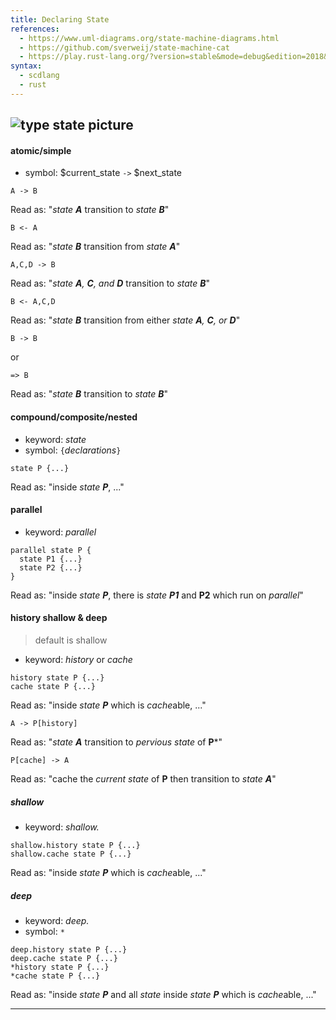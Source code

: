```yaml
---
title: Declaring State
references:
  - https://www.uml-diagrams.org/state-machine-diagrams.html
  - https://github.com/sverweij/state-machine-cat
  - https://play.rust-lang.org/?version=stable&mode=debug&edition=2018&gist=cb3b16f55f4d6ad25fc54f5058c7dacf
syntax:
  - scdlang
  - rust
---
```

![type state picture]()
---
#### atomic/simple
- symbol: $current_state `->` $next_state

```scl
A -> B
```
Read as: "*state **A*** transition to *state **B***"

```scl
B <- A
```
Read as: "*state **B*** transition from *state **A***"

```scl
A,C,D -> B
```
Read as: "*state **A**, **C**, and **D*** transition to *state **B***"

```scl
B <- A,C,D
```
Read as: "*state **B*** transition from either *state **A**, **C**, or **D***"

```scl
B -> B
```
or
```scl
=> B 
```
Read as: "*state **B*** transition to *state **B***"

#### compound/composite/nested
- keyword: *state*
- symbol: `{`$declarations$`}`
```scl
state P {...}
```
Read as: "inside *state **P***, ..."

#### parallel
- keyword: *parallel*
```scl
parallel state P {
  state P1 {...}
  state P2 {...}
}
```
Read as: "inside *state **P***, there is *state **P1*** and **P2** which run on *parallel*"

#### history shallow & deep
> default is shallow
- keyword: *history* or *cache*

```scl
history state P {...}
cache state P {...}
```
Read as: "inside *state **P*** which is *cache*able, ..."

```scl
A -> P[history]
```
Read as: "*state **A*** transition to *pervious* *state* of **P***"

```scl
P[cache] -> A
```
Read as: "cache the *current* *state* of **P** then transition to *state **A***"

##### shallow
- keyword: *shallow.*
```scl
shallow.history state P {...}
shallow.cache state P {...}
```
Read as: "inside *state **P*** which is *cache*able, ..."

##### deep
- keyword: *deep.*
- symbol: `*`
```scl
deep.history state P {...}
deep.cache state P {...}
*history state P {...}
*cache state P {...}
```
Read as: "inside *state **P*** and all *state* inside *state **P*** which is *cache*able, ..."

---